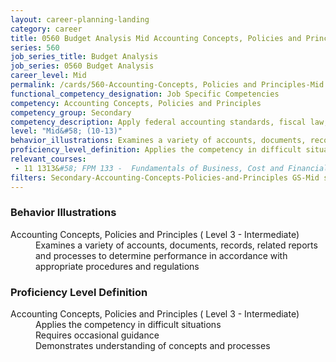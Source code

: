 ```yaml
---
layout: career-planning-landing
category: career
title: 0560 Budget Analysis Mid Accounting Concepts, Policies and Principles
series: 560
job_series_title: Budget Analysis
job_series: 0560 Budget Analysis
career_level: Mid
permalink: /cards/560-Accounting-Concepts, Policies and Principles-Mid
functional_competency_designation: Job Specific Competencies
competency: Accounting Concepts, Policies and Principles
competency_group: Secondary
competency_description: Apply federal accounting standards, fiscal law, policies, regulations, principles, standards, internal controls and procedures to financial management activities
level: "Mid&#58; (10-13)"
behavior_illustrations: Examines a variety of accounts, documents, records, related reports and processes to determine performance in accordance with appropriate procedures and regulations
proficiency_level_definition: Applies the competency in difficult situations ? Requires occasional guidance ? Demonstrates understanding of concepts and processes
relevant_courses: 
 - 11 1313&#58; FPM 133 -  Fundamentals of Business, Cost and Financial Management, Learning Tree
filters: Secondary-Accounting-Concepts-Policies-and-Principles GS-Mid series-0560
---
```


<div class="desktop:grid-col-6 margin-y-205">
  <div class="border-top-05 bg-white padding-2 shadow-5 height-full members-hover border-1px border-gray-30 border-top-orange radius-lg">
    <h3>Behavior Illustrations</h3>
    <dl class="text-base"><dt>Accounting Concepts, Policies and Principles ( Level 3 - Intermediate)</dt><dd>Examines a variety of accounts, documents, records, related reports and processes to determine performance in accordance with appropriate procedures and regulations</dd></dl>
  </div>
</div>
<div class="desktop:grid-col-6 margin-y-205">
  <div class="border-top-05 bg-white padding-2 shadow-5 height-full members-hover border-1px border-gray-30 border-top-orange radius-lg">
    <h3>Proficiency Level Definition</h3>
    <dl class="text-base"><dt>Accounting Concepts, Policies and Principles ( Level 3 - Intermediate)</dt><dd>Applies the competency in difficult situations </dd><dd> Requires occasional guidance </dd><dd> Demonstrates understanding of concepts and processes</dd></dl>
  </div>
</div>